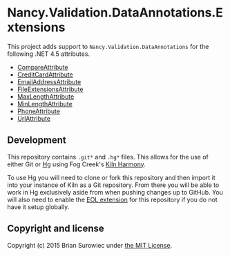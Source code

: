 # Nancy.Validation.DataAnnotations.Extensions

This project adds support to `Nancy.Validation.DataAnnotations` for the following .NET 4.5 attributes.

- [CompareAttribute](http://msdn.microsoft.com/en-us/library/System.ComponentModel.DataAnnotations.CompareAttribute.aspx)
- [CreditCardAttribute](http://msdn.microsoft.com/en-us/library/System.ComponentModel.DataAnnotations.CreditCardAttribute.aspx)
- [EmailAddressAttribute](http://msdn.microsoft.com/en-us/library/System.ComponentModel.DataAnnotations.EmailAddressAttribute.aspx)
- [FileExtensionsAttribute](http://msdn.microsoft.com/en-us/library/System.ComponentModel.DataAnnotations.FileExtensionsAttribute.aspx)
- [MaxLengthAttribute](http://msdn.microsoft.com/en-us/library/System.ComponentModel.DataAnnotations.MaxLengthAttribute.aspx)
- [MinLengthAttribute](http://msdn.microsoft.com/en-us/library/System.ComponentModel.DataAnnotations.MinLengthAttribute.aspx)
- [PhoneAttribute](http://msdn.microsoft.com/en-us/library/System.ComponentModel.DataAnnotations.PhoneAttribute.aspx)
- [UrlAttribute](http://msdn.microsoft.com/en-us/library/System.ComponentModel.DataAnnotations.UrlAttribute.aspx)


## Development


This repository contains `.git*` and `.hg*` files. This allows for the use of either Git or [Hg](http://mercurial.selenic.com/) using Fog Creek's [Kiln Harmony](http://www.fogcreek.com/kiln/).

To use Hg you will need to clone or fork this repository and then import it into your instance of Kiln as a Git repository. From there you will be able to work in Hg exclusively aside from when pushing changes up to GitHub. You will also need to enable the [EOL extension](http://mercurial.selenic.com/wiki/EolExtension) for this repository if you do not have it setup globally.


## Copyright and license

Copyright (c) 2015 Brian Surowiec under [the MIT License](LICENSE).